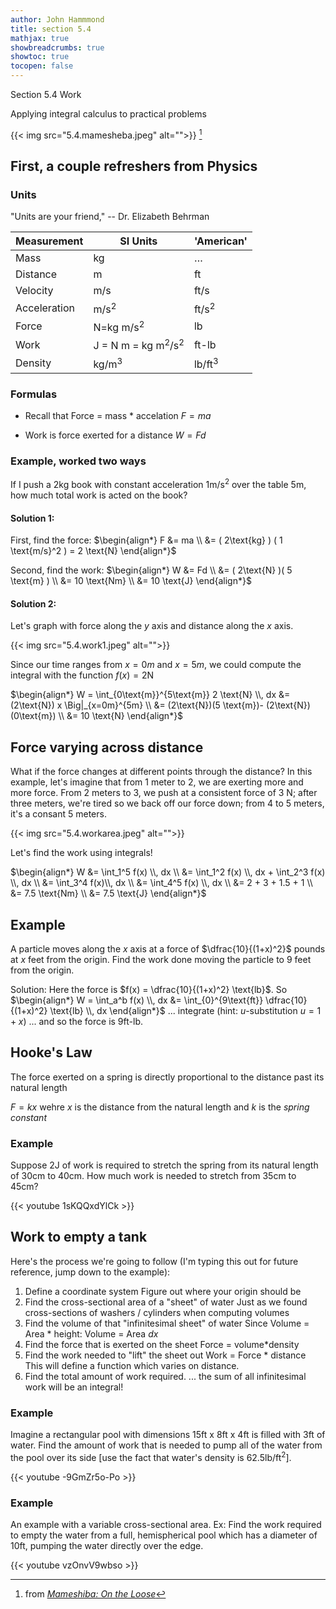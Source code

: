 ```yaml
---
author: John Hammmond
title: section 5.4
mathjax: true
showbreadcrumbs: true
showtoc: true
tocopen: false
---
```


Section 5.4 Work
<!--more-->

Applying integral calculus to practical problems

{{< img src="5.4.mamesheba.jpeg" alt="">}} [^9]

[^9]: from [*Mameshiba: On the Loose*](https://www.amazon.com/Mameshiba-Loose-James-Turner/dp/1421538806)


##  First, a couple refreshers from Physics

### Units

"Units are your friend," -- Dr. Elizabeth Behrman 

|Measurement|SI Units|'American'|
|---|---|---|
|Mass|kg|… |
|Distance|m|ft|
|Velocity|m/s|ft/s|
|Acceleration|$\text{m/s}^2$|$\text{ft/s}^2$|
|Force|N=$\text{kg m/s}^2$|lb|
|Work|J = N m = $\text{kg m}^2/\text{s}^2$|ft-lb|
|Density| $\text{kg/m}^3$ | $\text{lb/ft}^3$|

### Formulas

- Recall that Force = mass * accelation 
  $F=ma$
  
- Work is force exerted for a distance 
  $W = Fd$
  
### Example, worked two ways

If I push a 2kg book with constant acceleration $1 \text{m/s}^2$ over the table 5m, how  much total work is acted on the book?
  
#### Solution 1:

First, find the force:
$\begin{align*} F &= ma \\ &= ( 2\text{kg} ) ( 1 \text{m/s}^2 ) = 2 \text{N} \end{align*}$

Second, find the work: 
$\begin{align*}  W &= Fd \\ &= ( 2\text{N}  )( 5 \text{m} ) \\ &= 10 \text{Nm} \\ &= 10 \text{J}  \end{align*}$

 
#### Solution 2: 

Let's graph with force along the $y$ axis and distance along the $x$ axis. 

{{< img src="5.4.work1.jpeg" alt="">}}

Since our time ranges from $x=0m$ and $x=5m$, we could compute the integral with the function $f(x) = 2\text{N}$

$\begin{align*} W = \int_{0\text{m}}^{5\text{m}} 2 \text{N} \\, dx &= (2\text{N}) x \Big|_{x=0m}^{5m} \\  &= (2\text{N})(5 \text{m})- (2\text{N})(0\text{m}) \\ &= 10 \text{N} \end{align*}$

  
## Force varying across distance

What if the force changes at different points through the distance? In this example, let's imagine that from 1 meter to 2, we are exerting more and more force. From 2 meters to 3, we push at a consistent force of 3 N; after three meters, we're tired so we back off our force down; from 4 to 5 meters, it's a consant 5 meters.

{{< img src="5.4.workarea.jpeg" alt="">}}

Let's find the work using integrals!

$\begin{align*} W &= \int_1^5 f(x) \\, dx \\ &= \int_1^2 f(x) \\, dx + \int_2^3 f(x) \\, dx \\ &= \int_3^4 f(x)\\, dx \\ &= \int_4^5 f(x) \\, dx \\ &= 2 + 3 + 1.5 + 1 \\ &= 7.5 \text{Nm}   \\ &= 7.5 \text{J} \end{align*}$

## Example 

A particle moves along the $x$ axis at a force of $\dfrac{10}{(1+x)^2}$ pounds at $x$ feet from the origin. Find the work done moving the particle to 9 feet from the origin.

Solution:
Here the force is $f(x) = \dfrac{10}{(1+x)^2} \text{lb}$. 
So 
$\begin{align*} W = \int_a^b f(x) \\, dx &= \int_{0}^{9\text{ft}} \dfrac{10}{(1+x)^2} \text{lb} \\, dx  \end{align*}$
... integrate (hint: $u$-substitution $u=1+x$)
...
and so the force is $9 \text{ft-lb}$. 


## Hooke's Law
The force exerted on a spring is directly proportional to the distance past its natural length

$F = kx$ wehre $x$ is the distance from the natural length and $k$ is the *spring constant*

### Example 
Suppose $2\text{J}$ of work is required to stretch the spring from its natural length of 30cm to 40cm. How much work is needed to stretch from 35cm to 45cm? 

{{< youtube 1sKQQxdYlCk >}}

## Work to empty a tank

Here's the process we're going to follow (I'm typing this out for future reference, jump down to the example): 

1. Define a coordinate system 
    Figure out where your origin should be
2. Find the cross-sectional area of a "sheet" of water 
    Just as we found cross-sections of washers / cylinders when computing volumes
3. Find the volume of that "infinitesimal sheet" of water
   Since Volume = Area * height: 
   Volume = Area $dx$  
4. Find the force that is exerted on the sheet
   Force = volume*density 
5. Find the work needed to "lift" the sheet out
   Work = Force * distance
   This will define a function which varies on distance.
6. Find the total amount of work required. 
    ... the sum of all infinitesimal work will be an integral! 

### Example

Imagine a rectangular pool with dimensions 15ft x 8ft x 4ft is filled with 3ft of  water.  Find the amount of work that is needed to pump all of the water from the pool  over its side [use the fact that water's density is $62.5 \text{lb/ft}^2$].

{{< youtube -9GmZr5o-Po >}}

### Example

An example with a variable cross-sectional area.
Ex: Find the work required to empty the water from a full, hemispherical pool  which has a diameter of 10ft, pumping the water directly over the edge.

{{< youtube vzOnvV9wbso >}}